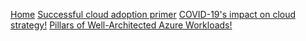 [Home](/)
[Successful cloud adoption primer](/successful-cloud-adoption-primer)
[COVID-19's impact on cloud strategy!](/covid-impact-on-cloud-strategy)
[Pillars of Well-Architected Azure Workloads!](/pillars-of-well-architected-azure-workloads)
<br><br>

